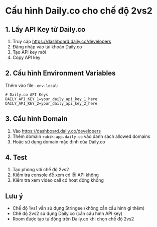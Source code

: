 # Cấu hình Daily.co cho chế độ 2vs2

## 1. Lấy API Key từ Daily.co

1. Truy cập https://dashboard.daily.co/developers
2. Đăng nhập vào tài khoản Daily.co
3. Tạo API key mới
4. Copy API key

## 2. Cấu hình Environment Variables

Thêm vào file `.env.local`:

```env
# Daily.co API Keys
DAILY_API_KEY_1=your_daily_api_key_1_here
DAILY_API_KEY_2=your_daily_api_key_2_here
```

## 3. Cấu hình Domain

1. Vào https://dashboard.daily.co/developers
2. Thêm domain `rubik-app.daily.co` vào danh sách allowed domains
3. Hoặc sử dụng domain mặc định của Daily.co

## 4. Test

1. Tạo phòng với chế độ 2vs2
2. Kiểm tra console để xem có lỗi API không
3. Kiểm tra xem video call có hoạt động không

## Lưu ý

- Chế độ 1vs1 vẫn sử dụng Stringee (không cần cấu hình gì thêm)
- Chế độ 2vs2 sử dụng Daily.co (cần cấu hình API key)
- Room được tạo tự động trên Daily.co khi chọn chế độ 2vs2

